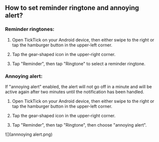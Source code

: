 ## How to set reminder ringtone and annoying alert?

### Reminder ringtones:

1. Open TickTick on your Android device, then either swipe to the right or tap the hamburger button in the upper-left corner.

2. Tap the gear-shaped icon in the upper-right corner.

3. Tap "Reminder", then tap "Ringtone" to select a reminder ringtone.

### 

### Annoying alert:

If "annoying alert" enabled, the alert will not go off in a minute and will be active again after two minutes until the notification has been handled.

1. Open TickTick on your Android device, then either swipe to the right or tap the hamburger button in the upper-left corner.

2. Tap the gear-shaped icon in the upper-right corner.

3. Tap "Reminder", then tap "Ringtone", then choose "annoying alert".

![](annnoying alert.png)

